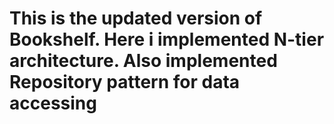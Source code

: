 #  This is the updated version of Bookshelf. Here i implemented N-tier architecture.  Also implemented Repository pattern for data accessing
